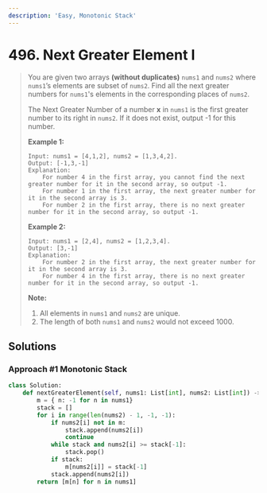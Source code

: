 ```yaml
---
description: 'Easy, Monotonic Stack'
---
```


# 496. Next Greater Element I

> You are given two arrays **\(without duplicates\)** `nums1` and `nums2` where `nums1`’s elements are subset of `nums2`. Find all the next greater numbers for `nums1`'s elements in the corresponding places of `nums2`.
>
> The Next Greater Number of a number **x** in `nums1` is the first greater number to its right in `nums2`. If it does not exist, output -1 for this number.
>
> **Example 1:**  
>
>
> ```text
> Input: nums1 = [4,1,2], nums2 = [1,3,4,2].
> Output: [-1,3,-1]
> Explanation:
>     For number 4 in the first array, you cannot find the next greater number for it in the second array, so output -1.
>     For number 1 in the first array, the next greater number for it in the second array is 3.
>     For number 2 in the first array, there is no next greater number for it in the second array, so output -1.
> ```
>
> **Example 2:**  
>
>
> ```text
> Input: nums1 = [2,4], nums2 = [1,2,3,4].
> Output: [3,-1]
> Explanation:
>     For number 2 in the first array, the next greater number for it in the second array is 3.
>     For number 4 in the first array, there is no next greater number for it in the second array, so output -1.
> ```
>
> **Note:**  
>
>
> 1. All elements in `nums1` and `nums2` are unique.
> 2. The length of both `nums1` and `nums2` would not exceed 1000.

## Solutions

### Approach \#1 Monotonic Stack

```python
class Solution:
    def nextGreaterElement(self, nums1: List[int], nums2: List[int]) -> List[int]:
        m = { n: -1 for n in nums1}
        stack = []
        for i in range(len(nums2) - 1, -1, -1):
            if nums2[i] not in m:
                stack.append(nums2[i])
                continue
            while stack and nums2[i] >= stack[-1]:
                stack.pop()
            if stack:
                m[nums2[i]] = stack[-1]
            stack.append(nums2[i])
        return [m[n] for n in nums1]
```

